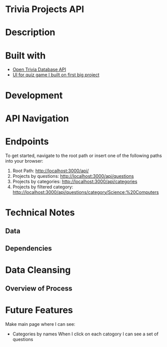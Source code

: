 # Trivia Projects API

# Description

# Built with

- [Open Trivia Database API](https://opentdb.com/api_config.php)
- [UI for quiz game I built on first big project](https://github.com/annadruzhinina/AnnaDruzhinina-Trivia-Megan)

# Development

# API Navigation

# Endpoints

To get started, navigate to the root path or insert one of the following paths into your browser:

1. Root Path: [http://localhost:3000/api/](http://localhost:3000/api/)
2. Projects by questions: [http://localhost:3000/api/questions](http://localhost:3000/api/questions)
3. Projects by сategories: [http://localhost:3000/api/categories](http://localhost:3000/api/categories)
4. Projects by filtered сategory: [http://localhost:3000/api/questions/category/Science:%20Computers](http://localhost:3000/api/questions/category/Science:%20Computers)

# Technical Notes

## Data

## Dependencies

# Data Cleansing

## Overview of Process

# Future Features

Make main page where I can see:

- Categories by names
  When I click on each catogory I can see a set of questions
